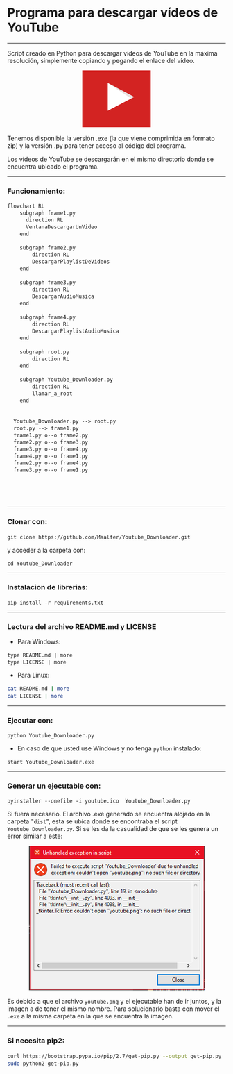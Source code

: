 # Programa para descargar vídeos de YouTube

----

Script creado en Python para descargar vídeos de YouTube en la máxima resolución, simplemente copiando y pegando el enlace del vídeo.

<p align="center">
  <img src="youtube.png" alt="youtube.png"/>
</p>

Tenemos disponible la versión .exe (la que viene comprimida en formato zip) y la versión .py para tener acceso al código del programa.

Los vídeos de YouTube se descargarán en el mismo directorio donde se encuentra ubicado el programa.

----
### Funcionamiento:

```mermaid 
flowchart RL
    subgraph frame1.py
      direction RL
      VentanaDescargarUnVideo
    end

    subgraph frame2.py
        direction RL    
        DescargarPlaylistDeVideos
    end

    subgraph frame3.py
        direction RL    
        DescargarAudioMusica
    end

    subgraph frame4.py
        direction RL    
        DescargarPlaylistAudioMusica
    end

    subgraph root.py
        direction RL    
    end

    subgraph Youtube_Downloader.py
        direction RL
        llamar_a_root
    end

    
  Youtube_Downloader.py --> root.py
  root.py --> frame1.py
  frame1.py o--o frame2.py
  frame2.py o--o frame3.py
  frame3.py o--o frame4.py
  frame4.py o--o frame1.py
  frame2.py o--o frame4.py
  frame3.py o--o frame1.py


  
  
```


----

### Clonar con:
```batch
git clone https://github.com/Maalfer/Youtube_Downloader.git
```
y acceder a la carpeta con:
```batch
cd Youtube_Downloader
```
----

### Instalacion de librerias:

```batch
pip install -r requirements.txt
```

----

### Lectura del archivo README.md y LICENSE
- Para Windows:

```batch
type README.md | more
type LICENSE | more
```

- Para Linux:
```bash
cat README.md | more
cat LICENSE | more
```
----
### Ejecutar con:

```batch
python Youtube_Downloader.py
```

- En caso de que usted use Windows y no tenga `python` instalado:
```batch
start Youtube_Downloader.exe
```

----

### Generar un ejecutable con:

```batch
pyinstaller --onefile -i youtube.ico  Youtube_Downloader.py
```
Si fuera necesario. El archivo .exe generado se encuentra alojado en la carpeta "`dist`", esta se ubica donde se encontraba el script `Youtube_Downloader.py`. Si se les da la casualidad de que se les genera un error similar a este:
<p align="center">
  <img src="./images-readme/error.png" alt="error.png"/>
</p>

Es debido a que el archivo `youtube.png` y el ejecutable han de ir juntos, y la imagen a de tener el mismo nombre. Para solucionarlo basta con mover el `.exe` a la misma carpeta en la que se encuentra la imagen.

----
### Si necesita pip2:
```bash
curl https://bootstrap.pypa.io/pip/2.7/get-pip.py --output get-pip.py
sudo python2 get-pip.py
```
